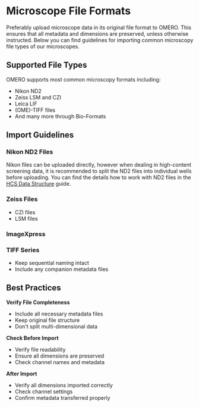 # Microscope File Formats

Preferably upload microscope data in its original file format to OMERO. This ensures that all metadata and dimensions are preserved, unless otherwise instructed. Below you can find guidelines for importing common microscopy file types of our microscopes.

## Supported File Types

OMERO supports most common microscopy formats including:

- Nikon ND2
- Zeiss LSM and CZI
- Leica LIF
- (OME)-TIFF files
- And many more through Bio-Formats

## Import Guidelines

### Nikon ND2 Files
Nikon files can be uploaded directly, however when dealing in high-content screening data, it is recommended to split the ND2 files into individual wells before uploading. You can find the details how to work with ND2 files in the [HCS Data Structure](hcs-data.md#pre-processing-of-nikon-data) guide.

### Zeiss Files
- CZI files
- LSM files

### ImageXpress

### TIFF Series
- Keep sequential naming intact
- Include any companion metadata files

## Best Practices

**Verify File Completeness**

  - Include all necessary metadata files
  - Keep original file structure
  - Don't split multi-dimensional data


**Check Before Import**

   - Verify file readability
   - Ensure all dimensions are preserved
   - Check channel names and metadata


**After Import** 

   - Verify all dimensions imported correctly
   - Check channel settings
   - Confirm metadata transferred properly